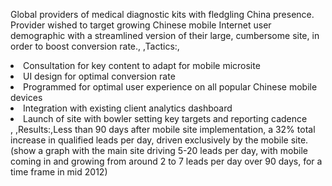 Global providers of medical diagnostic kits with fledgling China presence. Provider wished to target growing Chinese mobile Internet user demographic with a streamlined version of their large, cumbersome site, in order to boost conversion rate., ,Tactics:,<li>Consultation for key content to adapt for mobile microsite</li><li>UI design for optimal conversion rate</li><li>Programmed for optimal user experience on all popular Chinese mobile devices</li><li>Integration with existing client analytics dashboard</li><li>Launch of site with bowler setting key targets and reporting cadence</li>, ,Results:,Less than 90 days after mobile site implementation, a 32% total increase in qualified leads per day, driven exclusively by the mobile site. (show a graph with the main site driving 5-20 leads per day, with mobile coming in and growing from around 2 to 7 leads per day over 90 days, for a time frame in mid 2012)